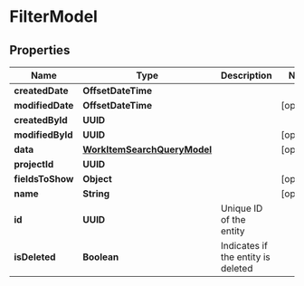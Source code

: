 

# FilterModel


## Properties

| Name | Type | Description | Notes |
|------------ | ------------- | ------------- | -------------|
|**createdDate** | **OffsetDateTime** |  |  |
|**modifiedDate** | **OffsetDateTime** |  |  [optional] |
|**createdById** | **UUID** |  |  |
|**modifiedById** | **UUID** |  |  [optional] |
|**data** | [**WorkItemSearchQueryModel**](WorkItemSearchQueryModel.md) |  |  [optional] |
|**projectId** | **UUID** |  |  |
|**fieldsToShow** | **Object** |  |  [optional] |
|**name** | **String** |  |  [optional] |
|**id** | **UUID** | Unique ID of the entity |  |
|**isDeleted** | **Boolean** | Indicates if the entity is deleted |  |



